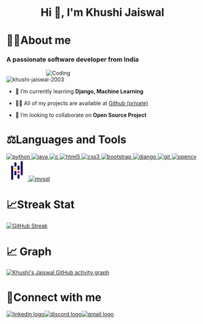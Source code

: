<h1 align="center">Hi 👋, I'm Khushi Jaiswal</h1>

# 🙋‍♀️About me
<h3 align="left">A passionate software developer from India</h3>

<img align="right" alt = "Coding" width = "400" src= "https://i0.wp.com/codemyui.com/wp-content/uploads/2017/03/hero-section-animation.gif?fit=880%2C440&ssl=1">

<p align="left"> <img src="https://komarev.com/ghpvc/?username=khushi-jaiswal-2003&label=Profile%20views&color=0e75b6&style=flat" alt="khushi-jaiswal-2003" /> </p>

- 🌱 I’m currently learning **Django, Machine Learning**

- 👨‍💻 All of my projects are available at [Github (private)](Github (private))

- 👯 I’m looking to collaborate on **Open Source Project**



# ⚖Languages and Tools
<!-- <h3 align="left">Languages and Tools:</h3> -->
<p align="left"><a href="https://www.python.org" target="_blank" rel="noreferrer"> <img src="https://upload.wikimedia.org/wikipedia/commons/thumb/c/c3/Python-logo-notext.svg/1200px-Python-logo-notext.svg.png" alt="python" width="60" height="60"/> </a> <a href="https://www.java.com" target="_blank" rel="noreferrer"> <img src="https://cdn-icons-png.flaticon.com/512/226/226777.png" alt="java" width="65" height="65"/>  <a href="https://www.cprogramming.com/" target="_blank" rel="noreferrer"> <img src="https://upload.wikimedia.org/wikipedia/commons/1/19/C_Logo.png" alt="c" width="55" height="60"/> </a> <a href="https://www.w3.org/html/" target="_blank" rel="noreferrer"> <img src="https://upload.wikimedia.org/wikipedia/commons/thumb/3/38/HTML5_Badge.svg/1024px-HTML5_Badge.svg.png" alt="html5" width="55" height="55"/> </a> <a href="https://www.w3schools.com/css/" target="_blank" rel="noreferrer"> <img src="https://cdn.cdnlogo.com/logos/c/18/css.svg" alt="css3" width="55" height="55"/> </a> <a href="https://getbootstrap.com" target="_blank" rel="noreferrer"> <img src="https://cdn.worldvectorlogo.com/logos/bootstrap-4.svg" alt="bootstrap" width="55" height="55"/> </a> <a href="https://www.djangoproject.com/" target="_blank" rel="noreferrer"> <img src="https://cdn.worldvectorlogo.com/logos/django.svg" alt="django" width="55" height="55"/> </a> <a href="https://git-scm.com/" target="_blank" rel="noreferrer"> <img src="https://iconape.com/wp-content/png_logo_vector/git-icon.png" alt="git" width="55" height="55"/> </a> <a href="https://opencv.org/" target="_blank" rel="noreferrer"> <img src="https://www.vectorlogo.zone/logos/opencv/opencv-icon.svg" alt="opencv" width="55" height="55"/> </a> <a href="https://pandas.pydata.org/" target="_blank" rel="noreferrer"> <img src="https://raw.githubusercontent.com/devicons/devicon/2ae2a900d2f041da66e950e4d48052658d850630/icons/pandas/pandas-original.svg" alt="pandas" width="55" height="55"/> </a> <a href="https://www.mysql.com/" target="_blank" rel="noreferrer"> <img src="https://cdn.cdnlogo.com/logos/m/10/mysql.svg" alt="mysql" width="55" height="55"/> </a>
 
  # 📈Streak Stat
<!--  [![GitHub Streak](https://streak-stats.demolab.com?user=khushi-jaiswal-2003&theme=highcontrast&hide_border=true)](https://git.io/streak-stats) -->
 [![GitHub Streak](https://streak-stats.demolab.com?user=khushi-jaiswal-2003&theme=highcontrast&hide_border=true&date_format=M%20j%5B%2C%20Y%5D&background=000000&border=000000&fire=ECE351&ring=FF0000&currStreakNum=DDDDDD&sideNums=DDDDDD&currStreakLabel=DDDDDD)](https://git.io/streak-stats)

  # 📈 Graph

[![Khushi's Jaiswal GitHub activity graph](https://github-readme-activity-graph.cyclic.app/graph?username=khushi-jaiswal-2003&theme=react-dark)](https://github.com/Khushi-jaiswal-2003/github-readme-activity-graph)
 
 # 🔗Connect with me
 <div align="left">
  <a href="https://www.linkedin.com/in/khushi-jaiswal2003/" target="_blank"><img src="https://raw.githubusercontent.com/maurodesouza/profile-readme-generator/master/src/assets/icons/social/linkedin/default.svg" width="60" height="50" alt="linkedin logo"  /></a><a href="https://discord.com/channels/@me" target="_blank"><img src="https://raw.githubusercontent.com/maurodesouza/profile-readme-generator/master/src/assets/icons/social/discord/default.svg" width="60" height="50" alt="discord logo"  /></a><a href="mailto: pkhushi6265@gmail.com"><img src="https://raw.githubusercontent.com/maurodesouza/profile-readme-generator/master/src/assets/icons/social/gmail/default.svg" width="60" height="50" alt="gmail logo"  /></a>
 
 </div>
 

<!--  
# 📊Activity Graph
 [![Khushi's github activity graph](https://activity-graph.herokuapp.com/graph?username=Khushi-jaiswal-2003&theme=highcontrast)](https://github.com/khushi-jaiswal-2003/github-readme-activity-graph)
 -->

